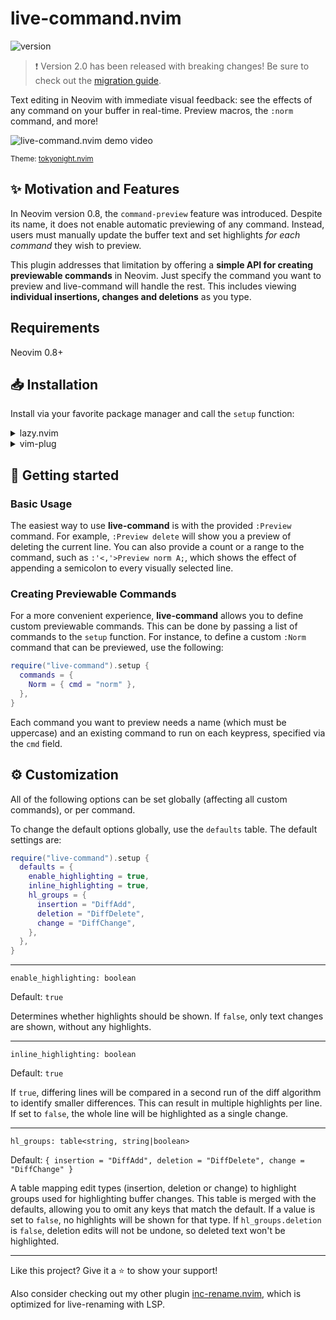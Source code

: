 # live-command.nvim
![version](https://img.shields.io/badge/version-2.1.0-brightgreen)

> :exclamation: Version 2.0 has been released with breaking changes! Be sure to check out the [migration guide](./migrate_to_v2.md).

Text editing in Neovim with immediate visual feedback: see the effects of any command on your buffer in real-time. Preview macros, the `:norm` command, and more!

![live-command.nvim demo video](https://user-images.githubusercontent.com/40792180/235201812-adc95327-65cc-4ae4-8c2e-804853dd0c02.gif)
<p><sub>Theme: <a href="https://github.com/folke/tokyonight.nvim">tokyonight.nvim</a></sub></p>

## :sparkles: Motivation and Features
In Neovim version 0.8, the `command-preview` feature was introduced.
Despite its name, it does not enable automatic previewing of any command.
Instead, users must manually update the buffer text and set highlights *for each command* they wish to preview.

This plugin addresses that limitation by offering a **simple API for creating previewable commands**
in Neovim. Just specify the command you want to preview and live-command will handle the rest.
This includes viewing **individual insertions, changes and deletions** as you type.

## Requirements
Neovim 0.8+

## :inbox_tray: Installation
Install via your favorite package manager and call the `setup` function:

<details>
    <summary>lazy.nvim</summary>

```lua
use {
  "smjonas/live-command.nvim",
  -- live-command supports semantic versioning via Git tags
  -- tag = "2.*",
  config = function()
    require("live-command").setup()
  end,
}
```
</details>

<details>
    <summary>vim-plug</summary>

```vim
Plug 'smjonas/live-command.nvim'
```
In your `init.lua`, call the setup function:
```lua
require("live-command").setup()
```
</details>

## :rocket: Getting started
### Basic Usage
The easiest way to use **live-command** is with the provided `:Preview` command.
For example, `:Preview delete` will show you a preview of deleting the current line.
You can also provide a count or a range to the command, such as `:'<,'>Preview norm A;`, which
shows the effect of appending a semicolon to every visually selected line.

### Creating Previewable Commands
For a more convenient experience, **live-command** allows you to define custom previewable commands.
This can be done by passing a list of commands to the `setup` function.
For instance, to define a custom `:Norm` command that can be previewed, use the following:
```lua
require("live-command").setup {
  commands = {
    Norm = { cmd = "norm" },
  },
}
```

Each command you want to preview needs a name (which must be uppercase) and
an existing command to run on each keypress, specified via the `cmd` field.

## :gear: Customization

All of the following options can be set globally (affecting all custom commands), or per command.

To change the default options globally, use the `defaults` table. The default settings are:

```lua
require("live-command").setup {
  defaults = {
    enable_highlighting = true,
    inline_highlighting = true,
    hl_groups = {
      insertion = "DiffAdd",
      deletion = "DiffDelete",
      change = "DiffChange",
    },
  },
}
```

---

`enable_highlighting: boolean`

Default: `true`

Determines whether highlights should be shown. If `false`, only text changes are shown, without any highlights.

---

`inline_highlighting: boolean`

Default: `true`

If `true`, differing lines will be compared in a second run of the diff algorithm
to identify smaller differences. This can result in multiple highlights per line.
If set to `false`, the whole line will be highlighted as a single change.

---

`hl_groups: table<string, string|boolean>`

Default: `{ insertion = "DiffAdd", deletion = "DiffDelete", change = "DiffChange" }`

A table mapping edit types (insertion, deletion or change) to highlight groups used for highlighting buffer changes.
This table is merged with the defaults, allowing you to omit any keys that match the default.
If a value is set to `false`, no highlights will be shown for that type.
If `hl_groups.deletion` is `false`, deletion edits will not be undone, so deleted text won't be highlighted.

---

Like this project? Give it a :star: to show your support!

Also consider checking out my other plugin [inc-rename.nvim](https://github.com/smjonas/inc-rename.nvim),
which is optimized for live-renaming with LSP.
